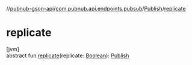 //[pubnub-gson-api](../../../index.md)/[com.pubnub.api.endpoints.pubsub](../index.md)/[Publish](index.md)/[replicate](replicate.md)

# replicate

[jvm]\
abstract fun [replicate](replicate.md)(replicate: [Boolean](https://kotlinlang.org/api/latest/jvm/stdlib/kotlin/-boolean/index.html)): [Publish](index.md)
